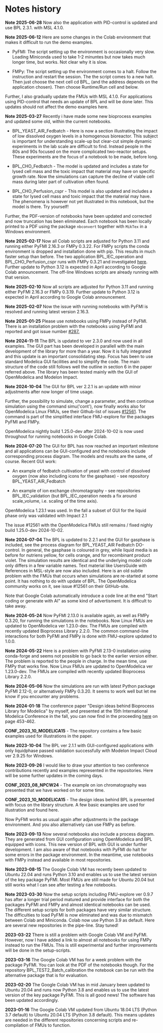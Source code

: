# Notes history

**Note 2025-06-28** Now also the application with PID-control is updated and use BPL 2.3.1. with MSL 4.1.0.

**Note 2025-06-12** Here are some changes in the Colab environment that makes it difficult to run the demo examples.

* PyFMI: The script setting up the environment is occasionally very slow. Loading Miniconda used to take 1-2 minuntes but now takes much longer time, but works. Not clear why it is slow.

* FMPy: The script setting up the environment comes to a halt. Follow the instruction and restart the session.  The the script comes to a new halt. Then just choose the next cell cd BPL_ (and the address depends on the application chosen). Then choose Runtime/Run cell and below.

Further, I also gradually update the FMUs with MSL 4.1.0. For applications using PID-control that needs an update of BPL and will be done later. This updates should not affect the demo examples here. 


**Note 2025-03-27** Recently i have made some new bioprocess examples and updated some old, within the current notebooks.

* BPL\_YEAST\_AIR\_Fedbatch - Here is now a section illustrating the impact of low dissolved oxygen levels in a homogenous bioreactor. 
 This subject is important for understanding scale-up but clear-cut simple dynamic experiments in the lab scale are difficult to find. 
 Instead people in the 80s and 90s focused on the more complicated two-reactor setups. These experiments are the focus of a notebook to 
 be made, before long.

* BPL\_CHO\_Fedbatch - The model is updated and includes a state for lysed cell mass and the toxic impact that material may have on 
 specific growth rate. Now the simulations can capture the decline of viable cell mass during later part of cultivation often found.

* BPL\_CHO\_Perfusion\_cspr - This model is also updated and includes a state for lysed cell mass and toxic impact that the material may 
 have. The phenomena is however not yet illustrated in this notebook, but the model is there. Try yourself!

Further, the PDF-version of notebooks have been updated and corrected and now truncation has been eliminated. Each notebook has been 
locally printed to a PDF using the package `nbconvert` together with `MikTex` in a Windows environment.


**Note 2025-02-17**
Now all Colab scripts are adjusted for Python 3.11 and running either PyFMI 2.16.3 or FMPy 0.3.22. 
For FMPy scripts the conda environment is dropped and installation done with pip. This results in much faster setup than before.
The two application BPL\_IEC\_operation and BPL\_CHO\_Perfusion\_cspr runs with FMPy 0.3.21 and investigated
[here](https://github.com/CATIA-Systems/FMPy/issues/742).
Further update to Python 3.12 is expected in April according to Google Colab announcement.
The off-line Windows scripts are already running with that version.

**Note 2025-02-10**
Now all scripts are adjusted for Python 3.11 and running either PyFMI 2.16.3 or FMPy 0.3.19. 
Further update to Python 3.12 is expected in April according to Google Colab announcement.

**Note 2025-02-07**
Now the issue with running notebooks with PyFMI is resolved and running latest version 2.16.3. 

**Note 2025-01-25**
Please use notebooks using FMPy instead of PyFMI. 
There is an installation problem with the notebooks using PyFMI and reported and got issue number
[#287.](https://github.com/modelon-community/PyFMI/issues/287) 
      
**Note 2024-11-11** 
The BPL is updated to ver 2.3.0 and now used in all examples. The GUI part has been developed in parallell with the main development of the library for more than a year. Now it is fully integrated and this update is an important consolidating step. Focus has been to use standard Modelica GUI facilities and to simplify the code. The main structure of the code still follows well the outline in section 6 in the paper referred above. The library has been tested mainly with the GUI of OpenModelica and Modelon Impact.

**Note 2024-10-04**
The GUI for BPL ver 2.2.1 is an update with minor adjustments after now longer of time usage.

Further, the possibility to simulate, change a parameter, and then continue simulation using the command simu('cont'), now finally works also for OpenModelica Linux FMUs, see their Github-list of issues 
[#12561](https://github.com/OpenModelica/OpenModelica/issues/12561). 
The command is part of the simplified interface FMU-explore for the packages PyFMI and FMPy. 

OpenModelica nightly build 1.25.0-dev after 2024-10-02 is now used throughout for running notebooks in Google Colab.

**Note 2024-07-20**
The GUI for BPL has now reached an important milestone and all applications can be GUI-configured and the notebooks include corresponding process diagram. The models and results are the same, of course. Recent GUI work:

* An example of fedbatch cultivation of yeast with control of dissolved oxygen (now also including icons for the gasphase) - see repository BPL\_YEAST\_AIR\_Fedbatch

* An example of ion exchange chromotagraphy - see repositories BPL\_IEC\_validation (but BPL\_IEC\_operation needs a fix around scale_volume, i.e. scaling of the time axis).

OpenModelica 1.23.1 was used. In the fall a subset of GUI for the liquid phase only was validated with Impact 2.1 

The issue #12561 with the OpenModelica FMUs still remains / fixed nighly build 1.25.0-dev 2024-10-02.

**Note 2024-07-04**
The BPL is updated to 2.2.1 and the GUI for gasphase is included, see the process diagram for BPL\_YEAST\_AIR Fedbatch DO-control. In general, the gasphase is coloured in grey, while liquid media is as before for nutriens yellow, for cells orange, and for recombinant product violet. The simulation results are identical and the underlying model code only differs in a few variable names. Text material like UsersGuide with References in MSL-style are now also included. Here is an old subtle problem with the FMUs that occurs when simulations are re-started at some point. It has nothing to do with update of BPL. The OpenModelica community works on it, see issue #12561 on their GitHub-site. 

Note that Google Colab automatically introduce a code line at the end "Start coding or generate with AI" as some kind of advertisment. It is difficult to take away.

**Note 2024-05-24**
Now PyFMI 2.13.0 is available again, as well as FMPy 0.3.20, for running the simulations in the notebooks.
Now Linux FMUs are updated to OpenModelica ver 1.23.0-dev. The FMUs are compiled with recently updated Bioprocess Library 2.2.0. The common command-line interactions for both PyFMI and FMPy is done with FMU-explore updated to 1.0.0. 

**Note 2024-05-22**
Here is a problem with PyFMI 2.13-0 installation using conda-forge and seems not possible to go back to the earlier version either. The problem is reported to the people in charge. In the mean time, use FMPy that works fine. Now Linux FMUs are updated to OpenModelica ver 1.23.0-dev. The FMUs are compiled with recently updated Bioprocess Library 2.2.0.

**Note 2024-05-06**
Now the simulations are run with latest Python package PyFMI 2.12-0, or alternatively FMPy 0.3.20.
It seems to work well but let me know if you encounter any problems.

**Note 2024-01-18**
The conference paper "Design ideas behind Bioprocess Library for Modelica" by myself, and presented at the 15th International Modelica Conference in the fall, you can now find in the proceeding [here](https://ecp.ep.liu.se/index.php/modelica/issue/view/83) on page 453-462.

  **CONF\_2023\_10\_MODELICA15**  - The repository contains  a few basic examples used for illustrations in the paper.
  
**Note 2023-10-04**
The BPL ver 2.1.1 with GUI-configured applications with only liquidphase passed validation successfully with Modelon Impact Cloud ver 2.9.25 for Windows. 

**Note 2023-09-26**
I would like to draw your attention to two conference contributions recently and examples represented in the repositories. Here will be some further updates in the coming days.

  **CONF\_2023\_08\_NPCW24** - The example on ion chromatography was presented that we have worked on for some time.

  **CONF\_2023\_10\_MODELICA15**  - The design ideas behind BPL is presented with focus on the library structure. A few basic examples are used for illustration and found here.

  Now PyFMI works as usual again after adjustments in the package environment. And you also alternatively can use FMPy as before.

**Note 2023-09-13**
Now several notebooks also include a process diagram. They are generated from GUI configuration using OpenModelica and BPL equipped with icons. This new version of BPL with GUI is under further development. I am also aware of that notebooks with PyFMI do halt for some errors in the package environment. In the meantime, use notebooks with FMPy instead and available in most repositories. 

**Note 2023-08-15** The Google Colab VM has recently been updated to Ubuntu 22.04 and runs Python 3.10 and enables us to use the latest version of the key package PyFMI. Most FMUs are still made for Ubuntu 20.04 but still works what I can see after testing a few notebooks.

**Note 2023-03-30** Now the setup scripts including FMU-explore ver 0.9.7 has after a longer trial period matured and provide interface for both the packages PyFMI and FMPy and almost identical notebooks can be used. The  different setup scripts for both packages  have very similar structure.  The difficulties to load PyFMI is now eliminated and was due to mismatch between Colab and Miniconda.   Colab now use Python 3.9 as default. Here are several new repositories in the pipe-line. Stay tuned!

**2023-03-22** There is still a problem with Google Colab VM and PyFMI.  However,  now I have added a link to almost all notebooks for using FMPy instead to run the FMUs. This is still experimental and further improvements will be done in the setup-scripts. 

**2023-03-16** The Google Colab VM has for a week problem with the package PyFMI. You can look at the PDF of the notebooks though. For the repository BPL_TEST2_Batch_calibration the notebook can be run with the alternative package that is for evaluation.

**2023-02-20** 
The Google Colab VM has in mid January been updated to Ubuntu 20.04 and runs now Python 3.8 and enables us to use the latest version of the key package PyFMI.  This is all good news! The software has been updated accordingly.

**2023-01-16**
The Google Colab VM updated from Ubuntu 18.04 LTS (Python 3.7 default) to Ubuntu 20.04 LTS (Python 3.8 default). 
This means updates are needed in the different repositories concerning scripts and re-compilation of FMUs to function.
